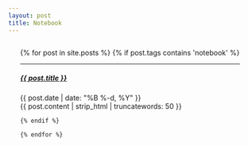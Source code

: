 ```yaml
---
layout: post
title: Notebook
---
```


<div class="twelve columns"> 
  
  <ul class="content">
    {% for post in site.posts %}
    {% if post.tags contains 'notebook' %}
        <hr class="slender">
        <a href="{{ post.url }}"><h5 class="contrast">{{ post.title }}</h5></a>
        <span class="smaller">{{ post.date | date: "%B %-d, %Y" }}</span>  <br/>
   {{ post.content | strip_html | truncatewords: 50 }}
    
    {% endif %}

    {% endfor %}
  </ul></div>

